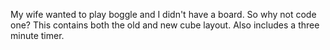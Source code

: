 My wife wanted to play boggle and I didn't have a board. So why not code one?
This contains both the old and new cube layout. Also includes a three minute timer.

